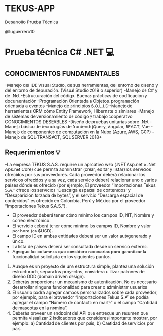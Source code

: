 # TEKUS-APP
Desarrollo Prueba Técnica 

@luguerrero10 

# Prueba técnica C# .NET 💻


## CONOCIMIENTOS FUNDAMENTALES

-Manejo del IDE Visual Studio, de sus herramientas, del entorno de diseño y del entorno de depuración. (Visual Studio 2019 o superior)
-Manejo de C# y de .Net
-Estructuración del código. Buenas prácticas de codificación y documentación
-Programación Orientada a Objetos, programación orientada a eventos
-Manejo de principios S.O.L.I.D
-Manejo de herramientas ORM cómo Entity Framework, Hibernate o similares
-Manejo de sistemas de versionamiento de código y trabajo cooperativo CONOCIMIENTOS DESEABLES
-Diseño de pruebas unitarias sobre .Net
-Manejo básico de tecnologías de frontend: jQuery, Angular, REACT, Vue
-Manejo de componentes de computación en la Nube (Azure, AWS, GCP)
-Manejo de SQL-TRANSACT, SQL SERVER 2018+

## Requerimientos 💡 

-La empresa TEKUS S.A.S. requiere un aplicativo web (.NET Asp.net o .Net Aps.net Core) que permita administrar
(crear, editar y listar) los servicios ofrecidos por sus proveedores. Cada proveedor deberá relacionar los servicios
ofrecidos y a su vez, cada servicio deberá relacionar uno o varios países dónde es ofrecido (por ejemplo, El
proveedor “Importaciones Tekus S.A.” ofrece los servicios “Descarga espacial de contenidos” y “Desaparición
forzada de bytes”, y el servicio “Descarga espacial de contenidos” es ofrecido en Colombia, Perú y México por
el proveedor “Importaciones Tekus S.A.S.”).
- El proveedor deberá tener cómo mínimo los campos ID, NIT, Nombre y correo electrónico.
- El servicio deberá tener cómo mínimo los campos ID, Nombre y valor por hora (en $USD).
- El campo ID en ambas entidades deberá ser un valor autogenerado y único.
- La lista de países deberá ser consultada desde un servicio externo.
- Agregue las columnas que considere necesarias para garantizar la funcionalidad solicitada en los siguientes
puntos.
1. Aunque es un proyecto de una estructura simple, plantea una solución estructurada, separa los
proyectos, considera utilizar patrones de diseño DDD (domain driven design).
2. Deberás proporcionar un mecanismo de autenticación. No es necesario desarrollar ninguna
funcionalidad para crear o administrar usuarios
3. El usuario podrá agregar campos personalizados sobre cada proveedor, por ejemplo, para el proveedor
“Importaciones Tekus S.A” se podría agregar el campo “Número de contacto en marte” o el campo
“Cantidad de mascotas en la nómina”.
4. Deberás proveer un endpoint del API que entregue un resumen que permita visualizar 2 indicadores que
consideres importante mostrar, por ejemplo: a) Cantidad de clientes por país, b) Cantidad de servicios
por país
